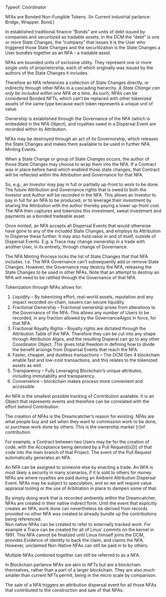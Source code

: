 Typeof: Coordinator

NFAs are Bonded Non-Fungible Tokens. (In Current industrial parlance: Bridge, Wrapper. Bond.)

In established traditional finance “Bonds” are units of debt issued by companies and securitized as tradable assets. In the DCM the “debt” is one or more State Changes, the “company” that issues it is the User who triggered those State Changes and the securitization is the State Changes a User bundles together as an NFA - a tradable asset.

NFAs are bounded units of exclusive utility. They represent one or more single units of proprietorship, each of which originally was issued by the authors of the State Changes it includes.

Therefore an NFA references a collection of State Changes directly, or indirectly through other NFAs in a cascading hierarchy. _A State Change can only be included within one NFA at a time._ As such, NFAs can be considered Bonded NFTs, which can’t be replaced with other tokenized assets of the same type because each token represents a unique unit of value.

Ownership is established through the Governance of the NFA (which is embedded in the NFA Object), and royalties owed in a Dispersal Event are recorded within its Attribution.

NFAs may be destroyed through an act of its Governorship, which releases the State Changes and makes them available to be used in further NFA Minting Events.

When a State Change or group of State Changes occurs, the author of those State Changes may choose to wrap them into the NFA. If a Contract was in place before hand which enabled those state changes, that Contract will be reflected within the Attribution and Governance for that NFA.

So, e.g., an Investor may pay in full or partially up-front to work to be done. The future Attribution and Governance rights that is owed to both the Investor and Author will be recorded in the NFA. This allows an Investor to pay in full for an NFA to be produced, or to leverage their investment by sharing the Attribution with the author thereby paying a lower up-front cost. The NFA then captures and tokenizes this investment, sweat investment and payments as a bonded tradeable asset.

Once minted, an NFA accepts all Dispersal Events that would otherwise have gone to any of the included State Changes, and employs its Attribution to Disperse these further. It may also hold value in and of itself, outside of Dispersal Events. E.g. a Trace may change ownership in a trade with another User, in its entirety, through change of Governance.

The NFA Minting Process locks the list of State Changes that that NFA includes. I.e. The NFA Governance can’t subsequently add or remove State Changes. However, the Governance may destroy the NFA, releasing the State Changes to be used in other NFAs. Note that an attempt to destroy an NFA will need to be ratified through the Governance of that NFA.

Tokenization through NFAs allows for:

1. Liquidity – By tokenizing effort, real-world assets, reputation and any impact recorded on-chain, issuers can secure liquidity.
1. Fractional Ownership – Fractional ownership arises from alterations to the Governance of the NFA. This allows any number of Users to be recorded, in any fraction allowed by the GovernanceAlgos in force, for that NFA.
1. Fractional Royalty Rights - Royalty rights are dictated through the Attribution Table of the NFA. Therefore they can be cut into any shape through Attribution Algos, and the resulting Disperal can go to any other Coordinator Object. This gives total freedom in defining how to divide the benefit arisings from Dispersal Events that reach the NFA.
1. Faster, cheaper, and dustless transactions – The DCM Gen 4 blockchain enable fast and low-cost transactions, and this relates to the tokenized assets as well.
1. Transparency – Fully Leveraging Blockchain’s unique attributes, including immutability and transparency.
1. Convenience – blockchain makes process more convenient and accessible

An NFA is the smallest possible tracking of Contribution available. It is an Object that represents events and therefore can be correlated with the effort behind Contribution.

The creation of NFAs is the Dreamcatcher’s reason for existing. NFAs are what people buy and sell when they want to commission work to be done, or purchase work done by others. This is the ownership marker [r]of contribution.

For example, a Contract between two Users may be for the creation of code, with the Acceptance being denoted by a Pull Request[s][t] of that code into the main branch of that Project. The event of the Pull Request automatically generates an NFA.

An NFA can be assigned to someone else by enacting a trade. An NFA is most likely a security in many scenarios, if it is sold to others for money. NFAs are where royalties are paid during an Ambient Attribution Dispersal Event. NFAs may be subject to speculation, and so we will require value appraisal tooling or the use of Arbitration in place to dampen some of that.

By simply doing work that is recorded ambiently within the Dreamcatcher, NFAs are created in their native indirect form. Until the event that explicitly creates an NFA, work done can nevertheless be derived from records provided no other NFA was created to already bundle up the contributions being referenced.  
Non native NFAs can be created to refer to externally tracked work. For example a Trace can be created for all of Linus’ commits on the kernel in 1991. This NFA cannot be finalized until Linus himself joins the DCM, provides Evidence of identity to back the claim, and claims the NFA. However, unclaimed Non-Native NFAs can still be paid in to by others.

Multiple NFAs combined together can still be referred to as a NFA.

In Blockchain parlance NFAs are akin to NFTs but are a blockchain themselves, rather than a part of a larger blockchain. They are also much smaller than current NFTs permit, being in the micro scale by comparison.

The sale of a NFA triggers an attribution dispersal event for all those NFAs that contributed to the construction and sale of that NFAs.
